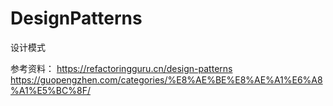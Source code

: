 # DesignPatterns
设计模式

参考资料：
https://refactoringguru.cn/design-patterns
https://guopengzhen.com/categories/%E8%AE%BE%E8%AE%A1%E6%A8%A1%E5%BC%8F/
